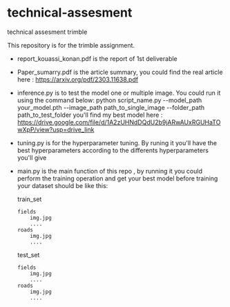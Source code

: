 # technical-assesment
technical assesment trimble

This repository is for the trimble assignment.

- report_kouassi_konan.pdf is the report of 1st deliverable

- Paper_sumarry.pdf is the article summary, you could find the real article here : https://arxiv.org/pdf/2303.11638.pdf

- inference.py is to test the model one or multiple image. You could run it using the command below:
    python script_name.py --model_path your_model.pth --image_path path_to_single_image --folder_path path_to_test_folder
    you'll find my best model here : https://drive.google.com/file/d/1A2zUHNdDQdU2b9jARwAUxRGUHaTOwXpP/view?usp=drive_link

- tuning.py is for the hyperparameter tuning. By runing it you'll have the best hyperparameters according to the differents hyperparameters you'll give

- main.py is the main function of this repo , by running it you could perform the training operation and get your best model
before training your dataset should be like this:


  train_set
  
      fields
          img.jpg
          ....
      roads
          img.jpg
          ....
  
  test_set
  
      fields
          img.jpg
          ....
      roads
          img.jpg
          ....




